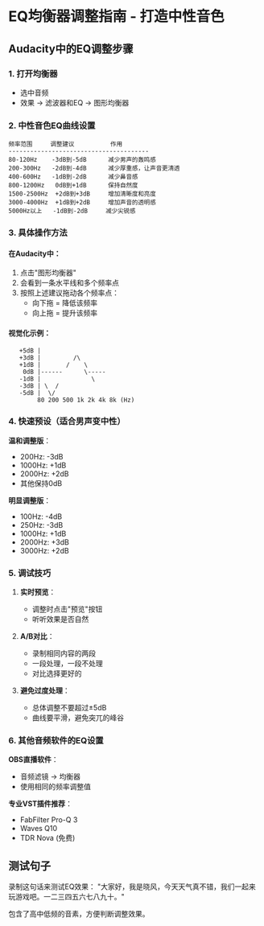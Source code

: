# EQ均衡器调整指南 - 打造中性音色

## Audacity中的EQ调整步骤

### 1. 打开均衡器
- 选中音频
- 效果 → 滤波器和EQ → 图形均衡器

### 2. 中性音色EQ曲线设置

```
频率范围     调整建议          作用
---------------------------------------
80-120Hz    -3dB到-5dB      减少男声的轰鸣感
200-300Hz   -2dB到-4dB      减少厚重感，让声音更清透  
400-600Hz   -1dB到-2dB      减少鼻音感
800-1200Hz   0dB到+1dB      保持自然度
1500-2500Hz  +2dB到+3dB     增加清晰度和亮度
3000-4000Hz  +1dB到+2dB     增加声音的透明感
5000Hz以上   -1dB到-2dB     减少尖锐感
```

### 3. 具体操作方法

#### 在Audacity中：
1. 点击"图形均衡器"
2. 会看到一条水平线和多个频率点
3. 按照上述建议拖动各个频率点：
   - 向下拖 = 降低该频率
   - 向上拖 = 提升该频率

#### 视觉化示例：
```
   +5dB |                    
   +3dB |         /\    
   +1dB |       /    \
    0dB |------      \-----
   -1dB |              \
   -3dB | \  /
   -5dB |  \/
        80 200 500 1k 2k 4k 8k (Hz)
```

### 4. 快速预设（适合男声变中性）

**温和调整版**：
- 200Hz: -3dB
- 1000Hz: +1dB  
- 2000Hz: +2dB
- 其他保持0dB

**明显调整版**：
- 100Hz: -4dB
- 250Hz: -3dB
- 1000Hz: +1dB
- 2000Hz: +3dB
- 3000Hz: +2dB

### 5. 调试技巧

1. **实时预览**：
   - 调整时点击"预览"按钮
   - 听听效果是否自然

2. **A/B对比**：
   - 录制相同内容的两段
   - 一段处理，一段不处理
   - 对比选择更好的

3. **避免过度处理**：
   - 总体调整不要超过±5dB
   - 曲线要平滑，避免突兀的峰谷

### 6. 其他音频软件的EQ设置

**OBS直播软件**：
- 音频滤镜 → 均衡器
- 使用相同的频率调整值

**专业VST插件推荐**：
- FabFilter Pro-Q 3
- Waves Q10
- TDR Nova (免费)

## 测试句子

录制这句话来测试EQ效果：
"大家好，我是晓风，今天天气真不错，我们一起来玩游戏吧。一二三四五六七八九十。"

包含了高中低频的音素，方便判断调整效果。